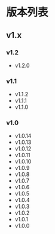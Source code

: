 # 版本列表

## v1.x

### v1.2

- v1.2.0 <Badge type="tip" text="推荐"/>

### v1.1

- v1.1.2
- v1.1.1
- v1.1.0 <Badge text="typescript" type="warning" title="它有一些错误"/>

### v1.0 <Badge text="过时的" type="warning"/> <Badge text="typescript" type="warning" title="它有一些错误"/>

- v1.0.14
- v1.0.13
- v1.0.12
- v1.0.11
- v1.0.10
- v1.0.9
- v1.0.8
- v1.0.7
- v1.0.6
- v1.0.5
- v1.0.4
- v1.0.3
- v1.0.2
- v1.0.1
- v1.0.0 <Badge text="不推荐使用" type="danger"/>